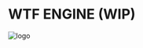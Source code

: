 # WTF ENGINE (WIP)
![logo](https://user-images.githubusercontent.com/55785917/195939850-dd012124-7a8d-4e79-a46b-1bdcea96008c.png)
